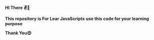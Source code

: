 
**HI There ✌️🙌**


**This repository is For Lear JavaScripts**
**use this code for your learning purpose**


**Thank You😍**
